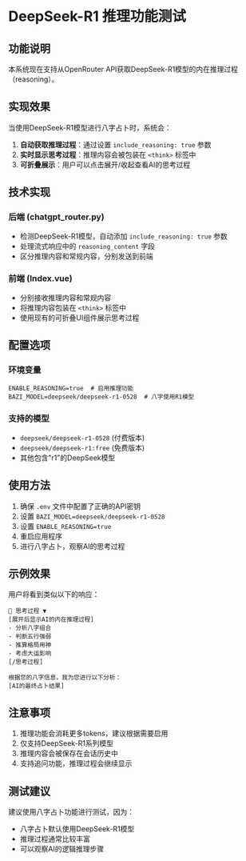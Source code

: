 # DeepSeek-R1 推理功能测试

## 功能说明
本系统现在支持从OpenRouter API获取DeepSeek-R1模型的内在推理过程（reasoning）。

## 实现效果

当使用DeepSeek-R1模型进行八字占卜时，系统会：

1. **自动获取推理过程**：通过设置 `include_reasoning: true` 参数
2. **实时显示思考过程**：推理内容会被包装在 `<think>` 标签中
3. **可折叠展示**：用户可以点击展开/收起查看AI的思考过程

## 技术实现

### 后端 (chatgpt_router.py)
- 检测DeepSeek-R1模型，自动添加 `include_reasoning: true` 参数
- 处理流式响应中的 `reasoning_content` 字段
- 区分推理内容和常规内容，分别发送到前端

### 前端 (Index.vue)
- 分别接收推理内容和常规内容
- 将推理内容包装在 `<think>` 标签中
- 使用现有的可折叠UI组件展示思考过程

## 配置选项

### 环境变量
```
ENABLE_REASONING=true  # 启用推理功能
BAZI_MODEL=deepseek/deepseek-r1-0528  # 八字使用R1模型
```

### 支持的模型
- `deepseek/deepseek-r1-0528` (付费版本)
- `deepseek/deepseek-r1:free` (免费版本)
- 其他包含"r1"的DeepSeek模型

## 使用方法

1. 确保 `.env` 文件中配置了正确的API密钥
2. 设置 `BAZI_MODEL=deepseek/deepseek-r1-0528`
3. 设置 `ENABLE_REASONING=true`
4. 重启应用程序
5. 进行八字占卜，观察AI的思考过程

## 示例效果

用户将看到类似以下的响应：

```
🤔 思考过程 ▼
[展开后显示AI的内在推理过程]
- 分析八字组合
- 判断五行强弱
- 推算格局用神
- 考虑大运影响
[/思考过程]

根据您的八字信息，我为您进行以下分析：
[AI的最终占卜结果]
```

## 注意事项

1. 推理功能会消耗更多tokens，建议根据需要启用
2. 仅支持DeepSeek-R1系列模型
3. 推理内容会被保存在会话历史中
4. 支持追问功能，推理过程会继续显示

## 测试建议

建议使用八字占卜功能进行测试，因为：
- 八字占卜默认使用DeepSeek-R1模型
- 推理过程通常比较丰富
- 可以观察AI的逻辑推理步骤